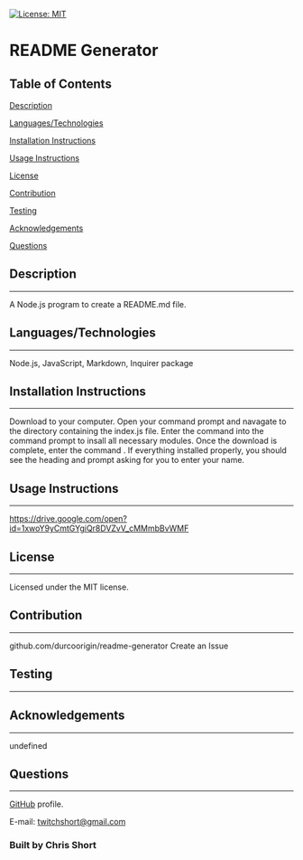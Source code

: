 

  [![License: MIT](https://img.shields.io/badge/License-MIT-yellow.svg)](https://opensource.org/licenses/MIT)
  
  # README Generator
  
  
  ## Table of Contents
[Description](#Description)     
  
[Languages/Technologies](#Languages/Technologies)
  
[Installation Instructions](#Installation)
  
[Usage Instructions](#Usage)
  
[License](#License)
  
[Contribution](#Contribution)
  
[Testing](#Testing)
  
[Acknowledgements](#Acknowledgements)
  
[Questions](#Questions)
  
  ## Description 
  ---
  A Node.js program to create a README.md file.
  
  ## Languages/Technologies
  ---
  Node.js, JavaScript, Markdown, Inquirer package
  
  ## Installation Instructions
  ---
  Download to your computer. Open your command prompt and navagate to the directory containing the index.js file.  Enter the command <npm i> into the command prompt to insall all necessary modules. Once the download is complete, enter the command <node index.js>. If everything installed properly, you should see the heading and prompt asking for you to enter your name.
  
  ## Usage Instructions
  ---
  https://drive.google.com/open?id=1xwoY9yCmtGYgiQr8DVZvV_cMMmbBvWMF
  
  ## License
  ---
  Licensed under the MIT license.
  
  ## Contribution
  ---
  github.com/durcoorigin/readme-generator
  Create an Issue
  
  ## Testing
  ---
  
  
  ## Acknowledgements 
  ---
  undefined
  
  ## Questions
  ---
  [GitHub](https://github.com/durcoorigin) profile.

  E-mail: twitchshort@gmail.com
  
  ### Built by Chris Short 
  

